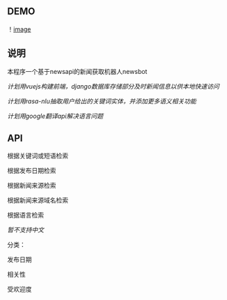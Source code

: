 ## DEMO

！[image](https://github.com/XingyuXiong/newsbot/blob/master/demo.gif)

## 说明

本程序一个基于newsapi的新闻获取机器人newsbot

*计划用vuejs构建前端，django数据库存储部分及时新闻信息以供本地快速访问*

*计划用rasa-nlu抽取用户给出的关键词实体，并添加更多语义相关功能*

*计划用google翻译api解决语言问题*



## API

根据关键词或短语检索

根据发布日期检索

根据新闻来源检索

根据新闻来源域名检索

根据语言检索

*暂不支持中文*



分类：

发布日期

相关性

受欢迎度

 
